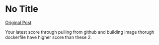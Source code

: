 # No Title

[Original Post](https://discourse.onlinedegree.iitm.ac.in/t/171141/253)

<p>Your latest score through pulling from github and building image thorugh dockerfile have higher score than these 2.</p>